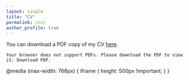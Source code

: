 ```yaml
---
layout: single
title: "CV"
permalink: /cv/
author_profile: true
---
```


You can download a PDF copy of my CV [here](/assets/files/ShindeAnkitaRaja-resume.pdf).


  
    Your browser does not support PDFs. Please download the PDF to view it: Download PDF.
  



  @media (max-width: 768px) {
    iframe {
      height: 500px !important;
    }
  }